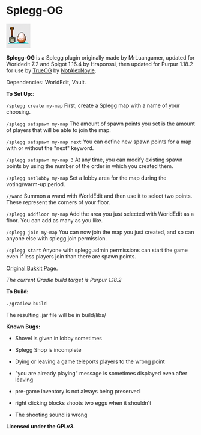 # Splegg-OG

![Icon](https://raw.githubusercontent.com/NotAlexNoyle/Splegg-OG/master/assets/splegg-logo.png)

**Splegg-OG** is a Splegg plugin originally made by MrLuangamer, updated for Worldedit 7.2 and Spigot 1.16.4 by Hraponssi, then updated for Purpur 1.18.2 for use by [TrueOG](https://true-og.net/) by [NotAlexNoyle](https://github.com/NotAlexNoyle/).

Dependencies: WorldEdit, Vault.

**To Set Up:**:

`/splegg create my-map` First, create a Splegg map with a name of your choosing.

`/splegg setspawn my-map` The amount of spawn points you set is the amount of players that will be able to join the map.

`/splegg setspawn my-map next` You can define new spawn points for a map with or without the "next" keyword.

`/splegg setspawn my-map 3` At any time, you can modify existing spawn points by using the number of the order in which you created them.

`/splegg setlobby my-map` Set a lobby area for the map during the voting/warm-up period.

`//wand` Summon a wand with WorldEdit and then use it to select two points. These represent the corners of your floor.

`/splegg addfloor my-map` Add the area you just selected with WorldEdit as a floor. You can add as many as you like.

`/splegg join my-map` You can now join the map you just created, and so can anyone else with splegg.join permission.

`/splegg start` Anyone with splegg.admin permissions can start the game even if less players join than there are spawn points.

[Original Bukkit Page](https://dev.bukkit.org/projects/splegg-minigame).

*The current Gradle build target is Purpur 1.18.2*

**To Build:**

`./gradlew build`

The resulting .jar file will be in build/libs/

**Known Bugs:**

- Shovel is given in lobby sometimes

- Splegg Shop is incomplete

- Dying or leaving a game teleports players to the wrong point

- "you are already playing" message is sometimes displayed even after leaving

- pre-game inventory is not always being preserved

- right clicking blocks shoots two eggs when it shouldn't

- The shooting sound is wrong

**Licensed under the GPLv3.**